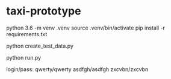 # taxi-prototype
python 3.6 -m venv .venv
source .venv/bin/activate
pip install -r requirements.txt

python create_test_data.py

python run.py

login/pass:
qwerty/qwerty
asdfgh/asdfgh
zxcvbn/zxcvbn

